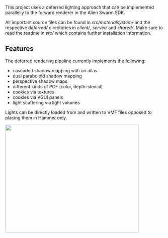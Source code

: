 This project uses a deferred lighting approach that can be implemented parallelly to the forward renderer in the Alien Swarm SDK.

All important source files can be found in _src/materialsystem/_ and the respective _deferred/_ directories in _client/_, _server/_ and _shared/_. Make sure to read the readme in _src/_ which contains further installation information.

## Features ##
The deferred rendering pipeline currently implements the following:
  * cascaded shadow mapping with an atlas
  * dual paraboloid shadow mapping
  * perspective shadow maps
  * different kinds of PCF (color, depth-stencil)
  * cookies via textures
  * cookies via VGUI panels
  * light scattering via light volumes

Lights can be directly loaded from and written to VMF files opposed to placing them in Hammer only.

<a href='http://www.youtube.com/watch?feature=player_embedded&v=bMjXx-KweIo' target='_blank'><img src='http://img.youtube.com/vi/bMjXx-KweIo/0.jpg' width='425' height=344 /></a>
